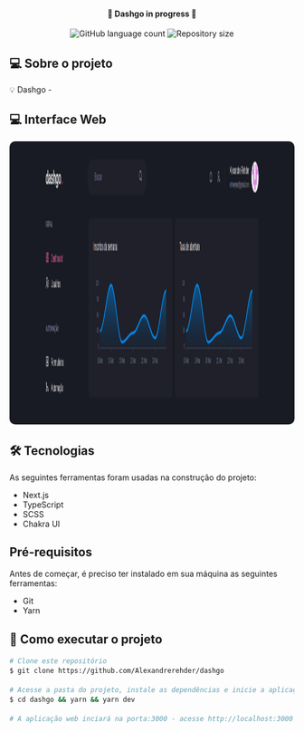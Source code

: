 <h4 align="center"> 
	🚧 Dashgo in progress 🚧
</h4>

<p align="center">
    <img alt="GitHub language count" src="https://img.shields.io/github/languages/count/Alexandrerehder/VxTel?color=%2304D361"> 
    <img alt="Repository size" src="https://img.shields.io/github/repo-size/Alexandrerehder/VxTel">
</p>
    
## 💻 Sobre o projeto 

💡 Dashgo -

## 💻 Interface Web
<p align="center">
    <img width="1180" height="500" style="border-radius: 10px" src="./public/assets/interfaceweb.png" alt="Web">
</p>

## 🛠 Tecnologias

As seguintes ferramentas foram usadas na construção do projeto:

- Next.js
- TypeScript
- SCSS
- Chakra UI

## Pré-requisitos

Antes de começar, é preciso ter instalado em sua máquina as seguintes ferramentas:

- Git
- Yarn

## 🚀 Como executar o projeto

```bash
# Clone este repositório
$ git clone https://github.com/Alexandrerehder/dashgo

# Acesse a pasta do projeto, instale as dependências e inicie a aplicação
$ cd dashgo && yarn && yarn dev

# A aplicação web inciará na porta:3000 - acesse http://localhost:3000
```

